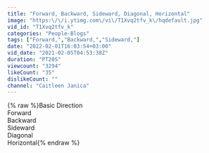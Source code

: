 ```yaml
---
title: "Forward, Backward, Sideward, Diagonal, Horizontal"
image: "https:\/\/i.ytimg.com\/vi\/T1Xvq2tfv_k\/hqdefault.jpg"
vid_id: "T1Xvq2tfv_k"
categories: "People-Blogs"
tags: ["Forward,","Backward,","Sideward,"]
date: "2022-02-01T16:03:54+03:00"
vid_date: "2021-02-05T04:53:38Z"
duration: "PT20S"
viewcount: "3294"
likeCount: "35"
dislikeCount: ""
channel: "Caitleen Janica"
---
```

{% raw %}Basic Direction<br />Forward<br />Backward<br />Sideward<br />Diagonal<br />Horizontal{% endraw %}
